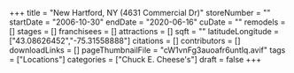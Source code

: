 +++
title = "New Hartford, NY (4631 Commercial Dr)"
storeNumber = ""
startDate = "2006-10-30"
endDate = "2020-06-16"
cuDate = ""
remodels = []
stages = []
franchisees = []
attractions = []
sqft = ""
latitudeLongitude = ["43.08626452","-75.31558888"]
citations = []
contributors = []
downloadLinks = []
pageThumbnailFile = "cW1vnFg3auoafr6untlq.avif"
tags = ["Locations"]
categories = ["Chuck E. Cheese's"]
draft = false
+++
